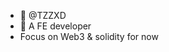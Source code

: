 - 👋 @TZZXD
- 👀 A FE developer
- Focus on Web3 & solidity for now

<!---
TZZXD/TZZXD is a ✨ special ✨ repository because its `README.md` (this file) appears on your GitHub profile.
You can click the Preview link to take a look at your changes.
--->
